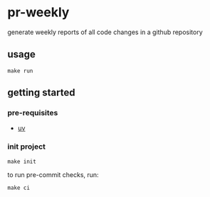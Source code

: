 # pr-weekly

generate weekly reports of all code changes in a github repository

## usage

```shell
make run
```

## getting started

### pre-requisites

- [uv](https://docs.astral.sh/uv/#getting-started)

### init project

```shell
make init
```

to run pre-commit checks, run:

```shell
make ci
```
